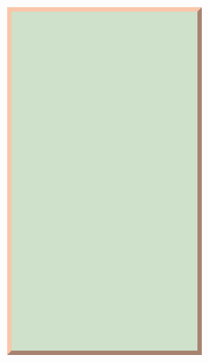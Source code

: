 <!DOCTYPE html>
<html lang="en">
  <head>
    <meta charset="utf-8">
    <!-- Always force latest IE rendering engine (even in intranet) & Chrome Frame
    Remove this if you use the .htaccess -->
    <meta http-equiv="X-UA-Compatible" content="IE=edge,chrome=1">
    <title>嗨咯  死胖子</title>
    <meta name="description" content="">
    <meta name="author" content="Administrator">
    <meta name="viewport" content="width=device-width; initial-scale=1.0">
    <!-- Replace favicon.ico & apple-touch-icon.png in the root of your domain and delete these references -->
  <style type = "text/css">
   #main {
    width: 80%;
    height: 750px;
    margin: auto;
    padding: 10px;
    background: #cfe1ca;
    border: 10px outset #f9c6aa;
    line-height: 30px;
    color: #9f3c61;
    font-size: 18px;
   }
   p {
    text-indent: 30px;
   }
  </style>
  <script type = "text/javascript">
   var typeWriter = {
    msg: function(msg){
     return msg;
    },
    len: function(){
     return this.msg.length;
    },
    seq: 0,
    speed: 150,//打字时间(ms)
    type: function(){
     var _this = this;
     document.getElementById("main").innerHTML = _this.msg.substring(0, _this.seq);
     if (_this.seq == _this.len()) {
      _this.seq = 0;
       clearTimeout(t);
     }
     else {
      _this.seq++;
      var t = setTimeout(function(){_this.type()}, this.speed);
     }
    }
   }
   window.onload = function(){
    var msg = "嗨 咯  胖 子 ， 微风轻轻吹      我好喜欢你";
    function getMsg(){
     return msg;
    }
    typeWriter.msg = getMsg(msg);
    typeWriter.type();
   }
  </script>
 </head>
 <body>
  <div id = "main"> </div>
 </body>
</html>
